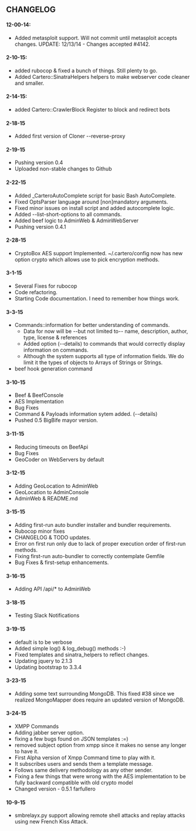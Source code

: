 ## CHANGELOG

#### 12-00-14:
- Added metasploit support. Will not commit until metasploit accepts changes.
  UPDATE: 12/13/14 - Changes accepted #4142.

#### 2-10-15:
- added rubocop & fixed a bunch of things. Still plenty to go.
- Added Cartero::SinatraHelpers helpers to make webserver code cleaner and smaller.

#### 2-14-15:
- added Cartero::CrawlerBlock Register to block and redirect bots

#### 2-18-15
- Added first version of Cloner --reverse-proxy

#### 2-19-15
- Pushing version 0.4
- Uploaded non-stable changes to Github

#### 2-22-15
- Added _CarteroAutoComplete script for basic Bash AutoComplete.
- Fixed OptsParser language around [non]mandatory arguments.
- Fixed minor issues on install script and added autocomplete logic.
- Added --list-short-options to all commands.
- Added beef logic to AdminWeb & AdminWebServer
- Pushing version 0.4.1

#### 2-28-15
- CryptoBox AES support Implemented. ~/.cartero/config now has new option crypto which allows use to pick encryption methods.

#### 3-1-15
- Several Fixes for rubocop
- Code refactoring.
- Starting Code documentation. I need to remember how things work.

#### 3-3-15
- Commands::information for better understanding of commands.
  + Data for now will be --but not limited to-- name, description, author, type, license & references
  + Added option (--details) to commands that would correctly display information on commands.
  + Although the system supports all type of information fields. We do limit it the types of objects to Arrays of Strings or Strings.
- beef hook generation command

#### 3-10-15
- Beef & BeefConsole
- AES Implementation
- Bug Fixes
- Command & Payloads information sytem added. (--details)
- Pushed 0.5 BigBife mayor version.

#### 3-11-15
- Reducing timeouts on BeefApi
- Bug Fixes
- GeoCoder on WebServers by default

#### 3-12-15
- Adding GeoLocation to AdminWeb
- GeoLocation to AdminConsole
- AdminWeb & README.md

#### 3-15-15
- Adding first-run auto bundler installer and bundler requirements.
- Rubocop minor fixes
- CHANGELOG & TODO updates.
- Error on first run only due to lack of proper execution order of first-run methods.
- Fixing first-run auto-bundler to correctly contemplate Gemfile
- Bug Fixes & first-setup enhancements.

#### 3-16-15
- Adding API /api/* to AdminWeb

#### 3-18-15
- Testing Slack Notifications

#### 3-19-15
- default is to be verbose
- Added simple log() & log_debug() methods :-)
- Fixed templates and sinatra_helpers to reflect changes.
- Updating jquery to 2.1.3
- Updating bootstrap to 3.3.4

#### 3-23-15
- Adding some text surrounding MongoDB. This fixed #38 since we realized MongoMapper does require an updated version of MongoDB.

#### 3-24-15
- XMPP Commands
- Adding jabber server option.
- fixing a few bugs found on JSON templates :=)
- removed subject option from xmpp since it makes no sense any longer to have it.
- First Alpha version of Xmpp Command time to play with it.
- It subscribes users and sends them a template message.
- Follows same delivery methodology as any other sender.
- Fixing a few things that were wrong with the AES implementation to be fully backward compatible with old crypto model
- Changed version - 0.5.1 farfullero

#### 10-9-15
- smbrelayx.py support allowing remote shell attacks and replay attacks using new French Kiss Attack.

